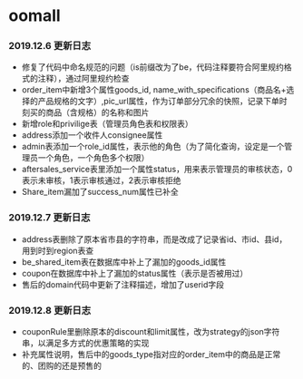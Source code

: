 # oomall

### 2019.12.6 更新日志

- 修复了代码中命名规范的问题（is前缀改为了be，代码注释要符合阿里规约格式的注释），通过阿里规约检查
- order_item中新增3个属性goods_id, name_with_specifications（商品名+选择的产品规格的文字）,pic_url属性，作为订单部分冗余的快照，记录下单时刻买的商品（含规格）的名称和图片
- 新增role和privilige表（管理员角色表和权限表）
- address添加一个收件人consignee属性
- admin表添加一个role_id属性，表示他的角色（为了简化查询，设定是一个管理员一个角色，一个角色多个权限）
- aftersales_service表里添加一个属性status，用来表示管理员的审核状态，0表示未审核，1表示审核通过，2表示审核拒绝
- Share_item漏加了success_num属性已补全

### 2019.12.7 更新日志

- address表删除了原本省市县的字符串，而是改成了记录省id、市id、县id，用到时到region表查
- be_shared_item表在数据库中补上了漏加的goods_id属性
- coupon在数据库中补上了漏加的status属性（表示是否被用过）
- 售后的domain代码中更新了注释描述，增加了userid字段

### 2019.12.8 更新日志

- couponRule里删除原本的discount和limit属性，改为strategy的json字符串，以满足多方式的优惠策略的实现
- 补充属性说明，售后中的goods_type指对应的order_item中的商品是正常的、团购的还是预售的